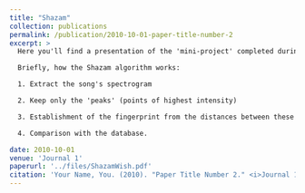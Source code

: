 ```yaml
---
title: "Shazam"
collection: publications
permalink: /publication/2010-10-01-paper-title-number-2
excerpt: >
  Here you'll find a presentation of the 'mini-project' completed during the 2nd year of the Signal and Electronics for Music option. It involves remaking the Shazam algorithm. As the project was only 12 hours long, we weren't able to do everything we'd have liked. [Link to the project github.](https://github.com/Nyries/ShazamWish.git) \\

  Briefly, how the Shazam algorithm works: 

  1. Extract the song's spectrogram 

  2. Keep only the 'peaks' (points of highest intensity) 

  3. Establishment of the fingerprint from the distances between these 'vertices' 

  4. Comparison with the database. 

date: 2010-10-01
venue: 'Journal 1'
paperurl: '../files/ShazamWish.pdf'
citation: 'Your Name, You. (2010). "Paper Title Number 2." <i>Journal 1</i>. 1(2).'
---
```

